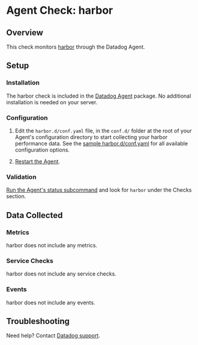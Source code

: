# Agent Check: harbor

## Overview

This check monitors [harbor][1] through the Datadog Agent.

## Setup

### Installation

The harbor check is included in the [Datadog Agent][2] package.
No additional installation is needed on your server.

### Configuration

1. Edit the `harbor.d/conf.yaml` file, in the `conf.d/` folder at the root of your Agent's configuration directory to start collecting your harbor performance data. See the [sample harbor.d/conf.yaml][2] for all available configuration options.

2. [Restart the Agent][3].

### Validation

[Run the Agent's status subcommand][4] and look for `harbor` under the Checks section.

## Data Collected

### Metrics

harbor does not include any metrics.

### Service Checks

harbor does not include any service checks.

### Events

harbor does not include any events.

## Troubleshooting

Need help? Contact [Datadog support][5].

[1]: **LINK_TO_INTEGRATION_SITE**
[2]: https://github.com/DataDog/integrations-core/blob/master/harbor/datadog_checks/harbor/data/conf.yaml.example
[3]: https://docs.datadoghq.com/agent/guide/agent-commands/?tab=agentv6#start-stop-and-restart-the-agent
[4]: https://docs.datadoghq.com/agent/guide/agent-commands/?tab=agentv6#agent-status-and-information
[5]: https://docs.datadoghq.com/help
